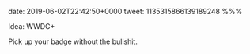 date: 2019-06-02T22:42:50+0000
tweet: 1135315866139189248
%%%

Idea: WWDC+

Pick up your badge without the bullshit.
